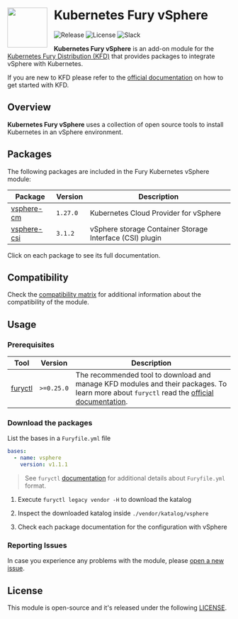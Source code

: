 <!-- markdownlint-disable MD033 -->
<h1>
    <img src="https://github.com/sighupio/fury-distribution/blob/main/docs/assets/fury-epta-white.png?raw=true" align="left" width="90" style="margin-right: 15px"/>
    Kubernetes Fury vSphere
</h1>
<!-- markdownlint-enable MD033 -->

![Release](https://img.shields.io/badge/Latest%20Release-v1.1.1-blue)
![License](https://img.shields.io/github/license/sighupio/fury-kubernetes-vsphere?label=License)
![Slack](https://img.shields.io/badge/slack-@kubernetes/fury-yellow.svg?logo=slack&label=Slack)

<!-- <KFD-DOCS> -->

**Kubernetes Fury vSphere** is an add-on module for the [Kubernetes Fury Distribution (KFD)][kfd-repo] that provides
packages to integrate vSphere with Kubernetes.

If you are new to KFD please refer to the [official documentation][kfd-docs] on how to get started with KFD.

## Overview

**Kubernetes Fury vSphere** uses a collection of open source tools to install Kubernetes in an vSphere environment.

## Packages

The following packages are included in the Fury Kubernetes vSphere module:

| Package                                        | Version  | Description                                                                   |
| ---------------------------------------------- | -------- | ----------------------------------------------------------------------------- |
| [vsphere-cm](katalog/vsphere-cm)               | `1.27.0` | Kubernetes Cloud Provider for vSphere                                         |
| [vsphere-csi](katalog/vsphere-csi)             | `3.1.2`  | vSphere storage Container Storage Interface (CSI) plugin                      |

Click on each package to see its full documentation.

## Compatibility

Check the [compatibility matrix][compatibility-matrix] for additional information about the compatibility of the module.

## Usage

### Prerequisites

| Tool                    | Version   | Description                                                                                                                                                |
| ----------------------- | --------- | ---------------------------------------------------------------------------------------------------------------------------------------------------------- |
| [furyctl][furyctl-repo] | `>=0.25.0` | The recommended tool to download and manage KFD modules and their packages. To learn more about `furyctl` read the [official documentation][furyctl-repo]. |

### Download the packages

List the bases in a `Furyfile.yml` file

```yaml
bases:
  - name: vsphere
    version: v1.1.1
```

> See `furyctl` [documentation][furyctl-repo] for additional details about `Furyfile.yml` format.

1. Execute `furyctl legacy vendor -H` to download the katalog

2. Inspect the downloaded katalog inside `./vendor/katalog/vsphere`

3. Check each package documentation for the configuration with vSphere

<!-- Links -->

[furyctl-repo]: https://github.com/sighupio/furyctl
[compatibility-matrix]: https://github.com/sighupio/fury-kubernetes-vsphere/blob/master/docs/COMPATIBILITY_MATRIX.md
[kfd-repo]: https://github.com/sighupio/fury-distribution
[kfd-docs]: https://docs.kubernetesfury.com/docs/distribution/

<!-- </KFD-DOCS> -->

<!-- <FOOTER> -->

### Reporting Issues

In case you experience any problems with the module, please [open a new issue](https://github.com/sighupio/fury-kubernetes-on-premises/issues/new/choose).

## License

This module is open-source and it's released under the following [LICENSE](LICENSE).

<!-- </FOOTER> -->
